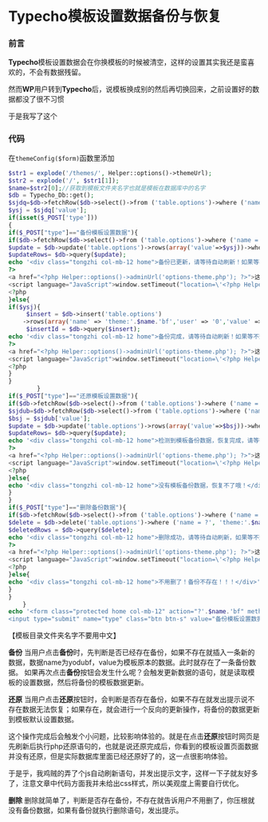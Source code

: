 # Typecho模板设置数据备份与恢复

### 前言
**Typecho**模板设置数据会在你换模板的时候被清空，这样的设置其实我还是蛮喜欢的，不会有数据残留。

然而**WP**用户转到**Typecho**后，说模板换成别的然后再切换回来，之前设置好的数据都没了很不习惯

于是我写了这个

### 代码
在`themeConfig($form)`函数里添加

```php
$str1 = explode('/themes/', Helper::options()->themeUrl);
$str2 = explode('/', $str1[1]);
$name=$str2[0];//获取到模板文件夹名字也就是模板在数据库中的名字
$db = Typecho_Db::get();
$sjdq=$db->fetchRow($db->select()->from ('table.options')->where ('name = ?', 'theme:'.$name));
$ysj = $sjdq['value'];
if(isset($_POST['type']))
{ 
if($_POST["type"]=="备份模板设置数据"){
if($db->fetchRow($db->select()->from ('table.options')->where ('name = ?', 'theme:'.$name.'bf'))){
$update = $db->update('table.options')->rows(array('value'=>$ysj))->where('name = ?', 'theme:'.$name.'bf');
$updateRows= $db->query($update);
echo '<div class="tongzhi col-mb-12 home">备份已更新，请等待自动刷新！如果等不到请点击';
?>    
<a href="<?php Helper::options()->adminUrl('options-theme.php'); ?>">这里</a></div>
<script language="JavaScript">window.setTimeout("location=\'<?php Helper::options()->adminUrl('options-theme.php'); ?>\'", 2500);</script>
<?php
}else{
if($ysj){
     $insert = $db->insert('table.options')
    ->rows(array('name' => 'theme:'.$name.'bf','user' => '0','value' => $ysj));
     $insertId = $db->query($insert);
echo '<div class="tongzhi col-mb-12 home">备份完成，请等待自动刷新！如果等不到请点击';
?>    
<a href="<?php Helper::options()->adminUrl('options-theme.php'); ?>">这里</a></div>
<script language="JavaScript">window.setTimeout("location=\'<?php Helper::options()->adminUrl('options-theme.php'); ?>\'", 2500);</script>
<?php
}
}
        }
if($_POST["type"]=="还原模板设置数据"){
if($db->fetchRow($db->select()->from ('table.options')->where ('name = ?', 'theme:'.$name.'bf'))){
$sjdub=$db->fetchRow($db->select()->from ('table.options')->where ('name = ?', 'theme:'.$name.'bf'));
$bsj = $sjdub['value'];
$update = $db->update('table.options')->rows(array('value'=>$bsj))->where('name = ?', 'theme:'.$name);
$updateRows= $db->query($update);
echo '<div class="tongzhi col-mb-12 home">检测到模板备份数据，恢复完成，请等待自动刷新！如果等不到请点击';
?>    
<a href="<?php Helper::options()->adminUrl('options-theme.php'); ?>">这里</a></div>
<script language="JavaScript">window.setTimeout("location=\'<?php Helper::options()->adminUrl('options-theme.php'); ?>\'", 2000);</script>
<?php
}else{
echo '<div class="tongzhi col-mb-12 home">没有模板备份数据，恢复不了哦！</div>';
}
}
if($_POST["type"]=="删除备份数据"){
if($db->fetchRow($db->select()->from ('table.options')->where ('name = ?', 'theme:'.$name.'bf'))){
$delete = $db->delete('table.options')->where ('name = ?', 'theme:'.$name.'bf');
$deletedRows = $db->query($delete);
echo '<div class="tongzhi col-mb-12 home">删除成功，请等待自动刷新，如果等不到请点击';
?>    
<a href="<?php Helper::options()->adminUrl('options-theme.php'); ?>">这里</a></div>
<script language="JavaScript">window.setTimeout("location=\'<?php Helper::options()->adminUrl('options-theme.php'); ?>\'", 2500);</script>
<?php
}else{
echo '<div class="tongzhi col-mb-12 home">不用删了！备份不存在！！！</div>';
}
}
    }
echo '<form class="protected home col-mb-12" action="?'.$name.'bf" method="post">
<input type="submit" name="type" class="btn btn-s" value="备份模板设置数据" />&nbsp;&nbsp;<input type="submit" name="type" class="btn btn-s" value="还原模板设置数据" />&nbsp;&nbsp;<input type="submit" name="type" class="btn btn-s" value="删除备份数据" /></form>';
```

【模板目录文件夹名字不要用中文】

**备份**
当用户点击**备份**时，先判断是否已经存在备份，如果不存在就插入一条新的数据，数据name为yodubf，value为模板原本的数据。此时就存在了一条备份数据。
如果再次点击**备份**按钮会发生什么呢？会触发更新数据的语句，就是读取模板的设置数据，然后将备份的模板数据更新。

**还原**
当用户点击**还原**按钮时，会判断是否存在备份，如果不存在就发出提示说不存在数据无法恢复；如果存在，就会进行一个反向的更新操作，将备份的数据更新到模板默认设置数据。

这个操作完成后会触发个小问题，比较影响体验的。就是在点击**还原**按钮时网页是先刷新后执行php还原语句的，也就是说还原完成后，你看到的模板设置页面数据并没有还原，但是实际数据库里面已经还原好了的，这一点很影响体验。

于是乎，我鸡贼的弄了个js自动刷新语句，并发出提示文字，这样一下子就友好多了，注意文章中代码方面我并未给出css样式，所以美观度上需要自行优化。

**删除**
删除就简单了，判断是否存在备份，不存在就告诉用户不用删了，你压根就没有备份数据，如果有备份就执行删除语句，发出提示。
